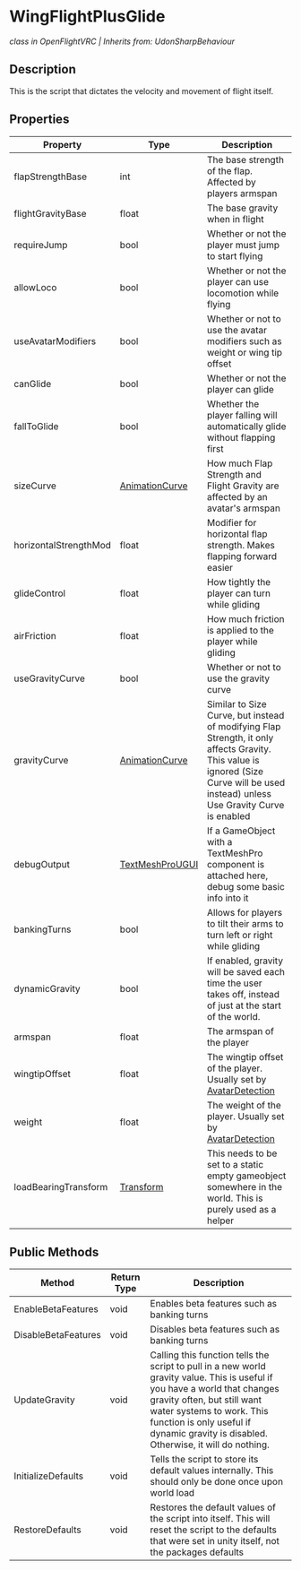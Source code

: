 # WingFlightPlusGlide
*class in OpenFlightVRC | Inherits from: UdonSharpBehaviour*

## Description
This is the script that dictates the velocity and movement of flight itself.

## Properties
| Property | Type | Description |
|-|-|-|
| flapStrengthBase | int | The base strength of the flap. Affected by players armspan |
| flightGravityBase | float | The base gravity when in flight |
| requireJump | bool | Whether or not the player must jump to start flying |
| allowLoco | bool | Whether or not the player can use locomotion while flying |
| useAvatarModifiers | bool | Whether or not to use the avatar modifiers such as weight or wing tip offset |
| canGlide | bool | Whether or not the player can glide |
| fallToGlide | bool | Whether the player falling will automatically glide without flapping first |
| sizeCurve | [AnimationCurve](https://docs.unity3d.com/ScriptReference/AnimationCurve.html) | How much Flap Strength and Flight Gravity are affected by an avatar's armspan |
| horizontalStrengthMod | float | Modifier for horizontal flap strength. Makes flapping forward easier |
| glideControl | float | How tightly the player can turn while gliding |
| airFriction | float | How much friction is applied to the player while gliding |
| useGravityCurve | bool | Whether or not to use the gravity curve |
| gravityCurve | [AnimationCurve](https://docs.unity3d.com/ScriptReference/AnimationCurve.html) | Similar to Size Curve, but instead of modifying Flap Strength, it only affects Gravity. This value is ignored (Size Curve will be used instead) unless Use Gravity Curve is enabled |
| debugOutput | [TextMeshProUGUI](https://docs.unity3d.com/Packages/com.unity.textmeshpro@1.1/api/TMPro.TextMeshProUGUI.html) | If a GameObject with a TextMeshPro component is attached here, debug some basic info into it |
| bankingTurns | bool | Allows for players to tilt their arms to turn left or right while gliding |
| dynamicGravity | bool | If enabled, gravity will be saved each time the user takes off, instead of just at the start of the world. |
| armspan | float | The armspan of the player |
| wingtipOffset | float | The wingtip offset of the player. Usually set by [AvatarDetection](/ScriptReference/Detection/AvatarDetection.md) |
| weight | float | The weight of the player. Usually set by [AvatarDetection](/ScriptReference/Detection/AvatarDetection.md) |
| loadBearingTransform | [Transform](https://docs.unity3d.com/ScriptReference/Transform.html) | This needs to be set to a static empty gameobject somewhere in the world. This is purely used as a helper |

## Public Methods
| Method | Return Type | Description |
|-|-|-|
| EnableBetaFeatures | void | Enables beta features such as banking turns |
| DisableBetaFeatures | void | Disables beta features such as banking turns |
| UpdateGravity | void | Calling this function tells the script to pull in a new world gravity value. This is useful if you have a world that changes gravity often, but still want water systems to work. This function is only useful if dynamic gravity is disabled. Otherwise, it will do nothing. |
| InitializeDefaults | void | Tells the script to store its default values internally. This should only be done once upon world load |
| RestoreDefaults | void | Restores the default values of the script into itself. This will reset the script to the defaults that were set in unity itself, not the packages defaults |
